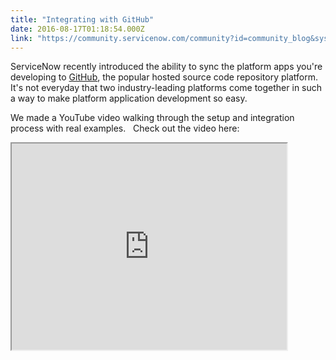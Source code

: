 ```yaml
---
title: "Integrating with GitHub"
date: 2016-08-17T01:18:54.000Z
link: "https://community.servicenow.com/community?id=community_blog&sys_id=576caea1dbd0dbc01dcaf3231f961963"
---
```

<p>ServiceNow recently introduced the ability to sync the platform apps you're developing to <a title="ithub.com/captainmorgan" href="https://github.com/captainmorgan">GitHub</a>, the popular hosted source code repository platform.   It's not everyday that two industry-leading platforms come together in such a way to make platform application development so easy.</p><p></p><p>We made a YouTube video walking through the setup and integration process with real examples.   Check out the video here:</p><p><iframe src="https://youtube.com/embed/b8Wqb_lKJzY" width="440" height="330"/></p><p></p><p>In the video, we show how we created a repository in GitHub and uploaded a new ServiceNow application to it.   We then show how commits and changes are made and how the source code and app can be downloaded into a separate instance.</p><p></p><p>Are you excited about being able to sync to ServiceNow apps to GitHub?   Let us know in the comments below or shoot Stave an email.</p>